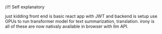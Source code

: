 //!! Self explanatory

just kidding front end is basic react app with JWT and backend is setup use GPUs to run transformer model for text summarization, translation. irony is all of these are now nativaly available in browser with llm API. 
